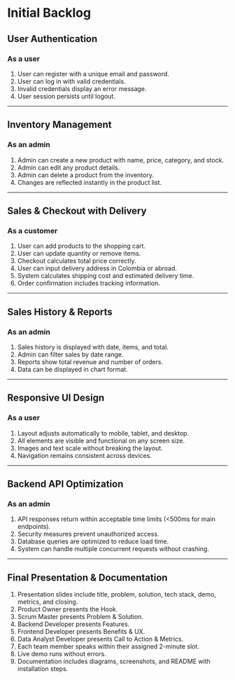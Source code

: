 # Initial Backlog

## User Authentication
### As a user

1. User can register with a unique email and password.  
2. User can log in with valid credentials.  
3. Invalid credentials display an error message.  
4. User session persists until logout.  

---

## Inventory Management
### As an admin

1. Admin can create a new product with name, price, category, and stock.  
2. Admin can edit any product details.  
3. Admin can delete a product from the inventory.  
4. Changes are reflected instantly in the product list.  

---

## Sales & Checkout with Delivery
### As a customer

1. User can add products to the shopping cart.  
2. User can update quantity or remove items.  
3. Checkout calculates total price correctly.  
4. User can input delivery address in Colombia or abroad.  
5. System calculates shipping cost and estimated delivery time.  
6. Order confirmation includes tracking information.  

---

## Sales History & Reports
### As an admin 

1. Sales history is displayed with date, items, and total.  
2. Admin can filter sales by date range.  
3. Reports show total revenue and number of orders.  
4. Data can be displayed in chart format.  

---

## Responsive UI Design
### As a user

1. Layout adjusts automatically to mobile, tablet, and desktop.  
2. All elements are visible and functional on any screen size.  
3. Images and text scale without breaking the layout.  
4. Navigation remains consistent across devices.  

---

## Backend API Optimization
### As an admin

1. API responses return within acceptable time limits (<500ms for main endpoints).  
2. Security measures prevent unauthorized access.  
3. Database queries are optimized to reduce load time.  
4. System can handle multiple concurrent requests without crashing.  

---

## Final Presentation & Documentation

1. Presentation slides include title, problem, solution, tech stack, demo, metrics, and closing.  
2. Product Owner presents the Hook.  
3. Scrum Master presents Problem & Solution.  
4. Backend Developer presents Features.  
5. Frontend Developer presents Benefits & UX.  
6. Data Analyst Developer presents Call to Action & Metrics.  
7. Each team member speaks within their assigned 2-minute slot.  
8. Live demo runs without errors.  
9. Documentation includes diagrams, screenshots, and README with installation steps.  

